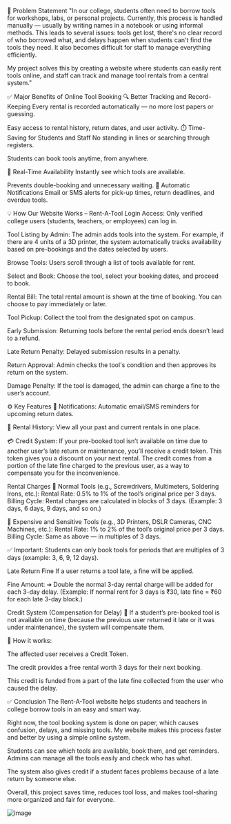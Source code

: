 🧠 Problem Statement
"In our college, students often need to borrow tools for workshops, labs, or personal projects. Currently, this process is handled manually — usually by writing names in a notebook or using informal methods. This leads to several issues: tools get lost, there's no clear record of who borrowed what, and delays happen when students can't find the tools they need. It also becomes difficult for staff to manage everything efficiently.

My project solves this by creating a website where students can easily rent tools online, and staff can track and manage tool rentals from a central system."






✅ Major Benefits of Online Tool Booking
🔍 Better Tracking and Record-Keeping
Every rental is recorded automatically — no more lost papers or guessing.

Easy access to rental history, return dates, and user activity.
⏱️ Time-Saving for Students and Staff
No standing in lines or searching through registers.

Students can book tools anytime, from anywhere.

📶 Real-Time Availability
Instantly see which tools are available.

Prevents double-booking and unnecessary waiting.
🔔 Automatic Notifications
Email or SMS alerts for pick-up times, return deadlines, and overdue tools.





💡 How Our Website Works – Rent-A-Tool
Login Access:
Only verified college users (students, teachers, or employees) can log in.

Tool Listing by Admin:
The admin adds tools into the system. For example, if there are 4 units of a 3D printer, the system automatically tracks availability based on pre-bookings and the dates selected by users.

Browse Tools:
Users scroll through a list of tools available for rent.

Select and Book:
Choose the tool, select your booking dates, and proceed to book.

Rental Bill:
The total rental amount is shown at the time of booking. You can choose to pay immediately or later.

Tool Pickup:
Collect the tool from the designated spot on campus.

Early Submission:
Returning tools before the rental period ends doesn’t lead to a refund.

Late Return Penalty:
Delayed submission results in a penalty.

Return Approval:
Admin checks the tool's condition and then approves its return on the system.

Damage Penalty:
If the tool is damaged, the admin can charge a fine to the user’s account.






⚙️ Key Features
🔔 Notifications:
Automatic email/SMS reminders for upcoming return dates.

📜 Rental History:
View all your past and current rentals in one place.

💳 Credit System:
If your pre-booked tool isn’t available on time due to another user’s late return or maintenance, you’ll receive a credit token. This token gives you a discount on your next rental.
The credit comes from a portion of the late fine charged to the previous user, as a way to compensate you for the inconvenience.






Rental Charges
🔹 Normal Tools (e.g., Screwdrivers, Multimeters, Soldering Irons, etc.):
	Rental Rate: 0.5% to 1% of the tool’s original price per 3 days.
	Billing Cycle: Rental charges are calculated in blocks of 3 days.
	(Example: 3 days, 6 days, 9 days, and so on.)

🔹 Expensive and Sensitive Tools (e.g., 3D Printers, DSLR Cameras, CNC Machines, etc.):
	Rental Rate: 1% to 2% of the tool’s original price per 3 days.
	Billing Cycle: Same as above — in multiples of 3 days.

✅ Important: Students can only book tools for periods that are multiples of 3 days (example: 3, 6, 9, 12 days).
 


Late Return Fine
If a user returns a tool late, a fine will be applied.

Fine Amount:
➔ Double the normal 3-day rental charge will be added for each 3-day delay.
(Example: If normal rent for 3 days is ₹30, late fine = ₹60 for each late 3-day block.)



 Credit System (Compensation for Delay)
🔸 If a student’s pre-booked tool is not available on time (because the previous user returned it late or it was under maintenance), the system will compensate them.

🔹 How it works:

The affected user receives a Credit Token.

The credit provides a free rental worth 3 days for their next booking.

This credit is funded from a part of the late fine collected from the user who caused the delay.



✅ Conclusion
The Rent-A-Tool website helps students and teachers in college borrow tools in an easy and smart way.

Right now, the tool booking system is done on paper, which causes confusion, delays, and missing tools. My website makes this process faster and better by using a simple online system.

Students can see which tools are available, book them, and get reminders. Admins can manage all the tools easily and check who has what.

The system also gives credit if a student faces problems because of a late return by someone else.

Overall, this project saves time, reduces tool loss, and makes tool-sharing more organized and fair for everyone.


![image](https://github.com/user-attachments/assets/fa35e7cf-76e8-4d0c-a2d3-dc5f4f0a2483)
